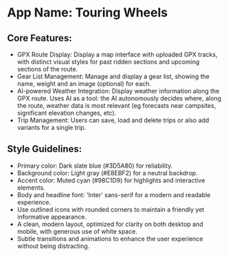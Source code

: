 # **App Name**: Touring Wheels

## Core Features:

- GPX Route Display: Display a map interface with uploaded GPX tracks, with distinct visual styles for past ridden sections and upcoming sections of the route.
- Gear List Management: Manage and display a gear list, showing the name, weight and an image (optional) for each.
- AI-powered Weather Integration: Display weather information along the GPX route. Uses AI as a tool: the AI autonomously decides where, along the route, weather data is most relevant (eg forecasts near campsites, significant elevation changes, etc).
- Trip Management: Users can save, load and delete trips or also add variants for a single trip.

## Style Guidelines:

- Primary color: Dark slate blue (#3D5A80) for reliability.
- Background color: Light gray (#E8EBF2) for a neutral backdrop.
- Accent color: Muted cyan (#98C1D9) for highlights and interactive elements.
- Body and headline font: 'Inter' sans-serif for a modern and readable experience.
- Use outlined icons with rounded corners to maintain a friendly yet informative appearance.
- A clean, modern layout, optimized for clarity on both desktop and mobile, with generous use of white space.
- Subtle transitions and animations to enhance the user experience without being distracting.